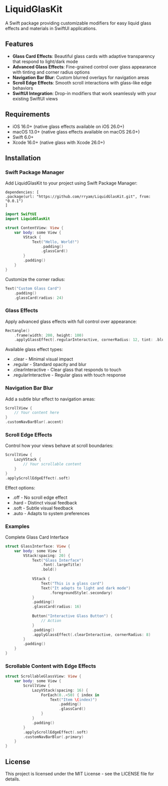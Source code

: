 # LiquidGlasKit

A Swift package providing customizable modifiers for easy liquid glass effects and materials in SwiftUI applications.

## Features

- **Glass Card Effects**: Beautiful glass cards with adaptive transparency that respond to light/dark mode
- **Advanced Glass Effects**: Fine-grained control over glass appearance with tinting and corner radius options
- **Navigation Bar Blur**: Custom blurred overlays for navigation areas
- **Scroll Edge Effects**: Smooth scroll interactions with glass-like edge behaviors
- **SwiftUI Integration**: Drop-in modifiers that work seamlessly with your existing SwiftUI views

## Requirements

- iOS 16.0+ (native glass effects available on iOS 26.0+)
- macOS 13.0+ (native glass effects available on macOS 26.0+)
- Swift 6.0+
- Xcode 16.0+ (native glass with Xcode 26.0+)

## Installation

### Swift Package Manager

Add LiquidGlasKit to your project using Swift Package Manager:

```
dependencies: [
.package(url: "https://github.com/rryam/LiquidGlasKit.git", from: "0.0.1")
]
```

```swift
import SwiftUI
import LiquidGlasKit

struct ContentView: View {
    var body: some View {
        VStack {
            Text("Hello, World!")
                .padding()
                .glassCard()
        }
        .padding()
    }
}
```

Customize the corner radius:

```swift
Text("Custom Glass Card")
    .padding()
    .glassCard(radius: 24)
```

### Glass Effects

Apply advanced glass effects with full control over appearance:

```swift
Rectangle()
    .frame(width: 200, height: 100)
    .applyGlassEffect(.regularInteractive, cornerRadius: 12, tint: .blue)
```

Available glass effect types:

  - .clear - Minimal visual impact
  - .regular - Standard opacity and blur
  - .clearInteractive - Clear glass that responds to touch
  - .regularInteractive - Regular glass with touch response

### Navigation Bar Blur

Add a subtle blur effect to navigation areas:

```swift
ScrollView {
    // Your content here
}
.customNavBarBlur(.accent)
```

### Scroll Edge Effects

Control how your views behave at scroll boundaries:

```swift
ScrollView {
    LazyVStack {
        // Your scrollable content
    }
}
.applyScrollEdgeEffect(.soft)
```

Effect options:
  - .off - No scroll edge effect
  - .hard - Distinct visual feedback
  - .soft - Subtle visual feedback
  - .auto - Adapts to system preferences

###  Examples

Complete Glass Card Interface

```swift
struct GlassInterface: View {
    var body: some View {
        VStack(spacing: 20) {
            Text("Glass Interface")
                .font(.largeTitle)
                .bold()
            
            VStack {
                Text("This is a glass card")
                Text("It adapts to light and dark mode")
                    .foregroundStyle(.secondary)
            }
            .padding()
            .glassCard(radius: 16)
            
            Button("Interactive Glass Button") {
                // Action
            }
            .padding()
            .applyGlassEffect(.clearInteractive, cornerRadius: 8)
        }
        .padding()
    }
}
```

### Scrollable Content with Edge Effects

```swift
struct ScrollableGlassView: View {
    var body: some View {
        ScrollView {
            LazyVStack(spacing: 16) {
                ForEach(0..<50) { index in
                    Text("Item \(index)")
                        .padding()
                        .glassCard()
                }
            }
            .padding()
        }
        .applyScrollEdgeEffect(.soft)
        .customNavBarBlur(.primary)
    }
}
```

## License

This project is licensed under the MIT License - see the LICENSE file for details.
